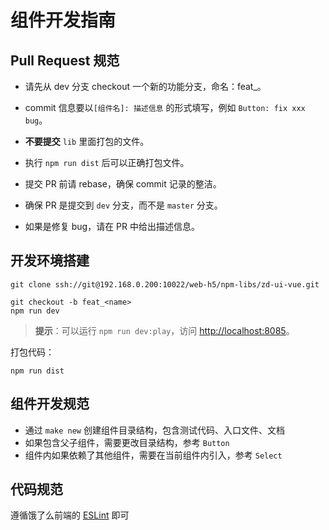 # 组件开发指南

## Pull Request 规范
- 请先从 dev 分支 checkout 一个新的功能分支，命名：feat_<name>。

- commit 信息要以`[组件名]: 描述信息` 的形式填写，例如 `Button: fix xxx bug`。

- **不要提交** `lib` 里面打包的文件。

- 执行 `npm run dist` 后可以正确打包文件。

- 提交 PR 前请 rebase，确保 commit 记录的整洁。

- 确保 PR 是提交到 `dev` 分支，而不是 `master` 分支。

- 如果是修复 bug，请在 PR 中给出描述信息。

## 开发环境搭建
```shell
git clone ssh://git@192.168.0.200:10022/web-h5/npm-libs/zd-ui-vue.git

git checkout -b feat_<name>
npm run dev

```

> **提示**：可以运行 `npm run dev:play`，访问 [http://localhost:8085](http://localhost:8085)。

打包代码：

```shell
npm run dist
```

## 组件开发规范
- 通过 `make new` 创建组件目录结构，包含测试代码、入口文件、文档
- 如果包含父子组件，需要更改目录结构，参考 `Button`
- 组件内如果依赖了其他组件，需要在当前组件内引入，参考 `Select`

## 代码规范
遵循饿了么前端的 [ESLint](https://github.com/ElemeFE/eslint-config-elemefe) 即可
